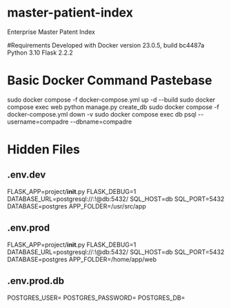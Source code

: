 # master-patient-index
Enterprise Master Patent Index

#Requirements
Developed with Docker version 23.0.5, build bc4487a
Python 3.10
Flask 2.2.2

# Basic Docker Command Pastebase
sudo docker compose -f docker-compose.yml up -d --build
sudo docker compose exec web python manage.py create_db
sudo docker compose -f docker-compose.yml down -v
sudo docker compose exec db psql --username=compadre --dbname=compadre

# Hidden Files

## .env.dev
FLASK_APP=project/__init__.py
FLASK_DEBUG=1
DATABASE_URL=postgresql://<username>:<password>!@db:5432/<database>
SQL_HOST=db
SQL_PORT=5432
DATABASE=postgres
APP_FOLDER=/usr/src/app

## .env.prod
FLASK_APP=project/__init__.py
FLASK_DEBUG=1
DATABASE_URL=postgresql://<username>:<password>!@db:5432/<database>
SQL_HOST=db
SQL_PORT=5432
DATABASE=postgres
APP_FOLDER=/home/app/web

## .env.prod.db
POSTGRES_USER=<username>
POSTGRES_PASSWORD=<password>
POSTGRES_DB=<database>
